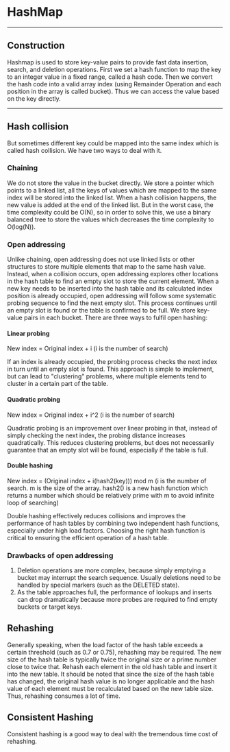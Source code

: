 # HashMap
---
## Construction  
Hashmap is used to store key-value pairs to provide fast data insertion, search, and deletion operations. First we set a 
hash function to map the key to an integer value in a fixed range, called a hash code. Then we convert the hash code into 
a valid array index (using Remainder Operation and each position in the array is called bucket). Thus we can access the value based on the key directly.

---
## Hash collision  
But sometimes different key could be mapped into the same index which is called hash collision. We have two ways to deal with it.

### Chaining  
We do not store the value in the bucket directly. We store a pointer which points to a linked list, all the keys of values which
are mapped to the same index will be stored into the linked list. When a hash collision happens, the new value is added at the end of the linked list.
But in the worst case, the time complexity could be O(N), so in order to solve this, we use a binary balanced tree to store the values which decreases 
the time complexity to O(log(N)).  

### Open addressing  
Unlike chaining, open addressing does not use linked lists or other structures to store multiple elements that map to the same hash value. Instead, when a collision occurs, open addressing explores other locations in the hash table to find an empty slot to store the current element. When a new key needs to be inserted into the hash table and its calculated index position is already occupied, open addressing will follow some systematic probing sequence to find the next empty slot. This process continues until an empty slot is found or the table is confirmed to be full. We store key-value pairs in each bucket. There are three ways to fulfil open hashing:  
#### Linear probing  
New index = Original index + i (i is the number of search) 

If an index is already occupied, the probing process checks the next index in turn until an empty slot is found. This approach is simple to implement, but can lead to "clustering" problems, where multiple elements tend to cluster in a certain part of the table.
#### Quadratic probing  
New index = Original index + i^2 (i is the number of search)  

Quadratic probing is an improvement over linear probing in that, instead of simply checking the next index, the probing distance increases quadratically. This reduces clustering problems, but does not necessarily guarantee that an empty slot will be found, especially if the table is full.
#### Double hashing  
New index = (Original index + i(hash2(key))) mod m (i is the number of search. m is the size of the array. hash2() is 
a new hash function which returns a number which should be relatively prime with m to avoid infinite loop of searching)  

Double hashing effectively reduces collisions and improves the performance of hash tables by combining two independent hash functions, especially under high load factors. Choosing the right hash function is critical to ensuring the efficient operation of a hash table.
### Drawbacks of open addressing  
1. Deletion operations are more complex, because simply emptying a bucket may interrupt the search sequence. Usually deletions need to be handled by special markers (such as the DELETED state).
2. As the table approaches full, the performance of lookups and inserts can drop dramatically because more probes are required to find empty buckets or target keys.

## Rehashing  
Generally speaking, when the load factor of the hash table exceeds a certain threshold (such as 0.7 or 0.75), rehashing may be required. The new size of the hash table is typically twice the original size or a prime number close to twice that. Rehash each element in the old hash table and insert it into the new table. It should be noted that since the size of the hash table has changed, the original hash value is no longer applicable and the hash value of each element must be recalculated based on the new table size. Thus, rehashing consumes a lot of time. 

## Consistent Hashing
Consistent hashing is a good way to deal with the tremendous time cost of rehashing. 

